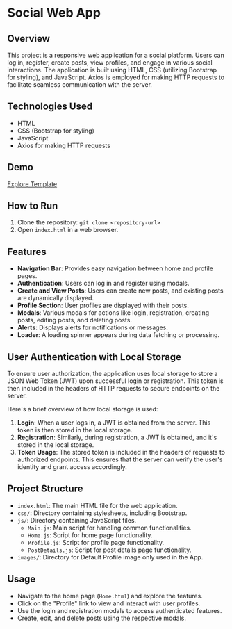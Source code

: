 # Social Web App

## Overview

This project is a responsive web application for a social platform. Users can log in, register, create posts, view profiles, and engage in various social interactions. The application is built using HTML, CSS (utilizing Bootstrap for styling), and JavaScript. Axios is employed for making HTTP requests to facilitate seamless communication with the server.

## Technologies Used

- HTML
- CSS (Bootstrap for styling)
- JavaScript
- Axios for making HTTP requests

## Demo

[Explore Template](https://social-web-appp.netlify.app/)

## How to Run

1. Clone the repository: `git clone <repository-url>`
2. Open `index.html` in a web browser.

## Features

- **Navigation Bar**: Provides easy navigation between home and profile pages.
- **Authentication**: Users can log in and register using modals.
- **Create and View Posts**: Users can create new posts, and existing posts are dynamically displayed.
- **Profile Section**: User profiles are displayed with their posts.
- **Modals**: Various modals for actions like login, registration, creating posts, editing posts, and deleting posts.
- **Alerts**: Displays alerts for notifications or messages.
- **Loader**: A loading spinner appears during data fetching or processing.

## User Authentication with Local Storage

To ensure user authorization, the application uses local storage to store a JSON Web Token (JWT) upon successful login or registration. This token is then included in the headers of HTTP requests to secure endpoints on the server.

Here's a brief overview of how local storage is used:

1. **Login**: When a user logs in, a JWT is obtained from the server. This token is then stored in the local storage.
2. **Registration**: Similarly, during registration, a JWT is obtained, and it's stored in the local storage.
3. **Token Usage**: The stored token is included in the headers of requests to authorized endpoints. This ensures that the server can verify the user's identity and grant access accordingly.

## Project Structure

- `index.html`: The main HTML file for the web application.
- `css/`: Directory containing stylesheets, including Bootstrap.
- `js/`: Directory containing JavaScript files.
  - `Main.js`: Main script for handling common functionalities.
  - `Home.js`: Script for home page functionality.
  - `Profile.js`: Script for profile page functionality.
  - `PostDetails.js`: Script for post details page functionality.
- `images/`: Directory for Default Profile image only used in the App.

## Usage

- Navigate to the home page (`Home.html`) and explore the features.
- Click on the "Profile" link to view and interact with user profiles.
- Use the login and registration modals to access authenticated features.
- Create, edit, and delete posts using the respective modals.
